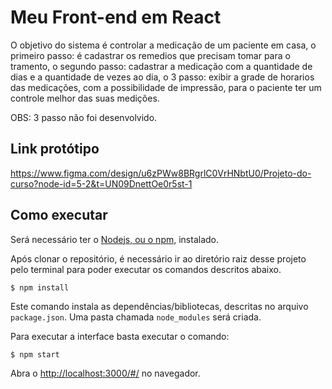

# Meu Front-end em React

O objetivo do sistema é controlar a medicação de um paciente em casa, o primeiro passo: é cadastrar os remedios que precisam tomar para o tramento, o segundo passo: cadastrar a medicação com a quantidade de dias e a quantidade de vezes ao dia, o 3 passo: exibir a grade de horarios das medicações, com a possibilidade de impressão, para o paciente ter um controle melhor das suas medições.

OBS: 3 passo não foi desenvolvido.


## Link protótipo

https://www.figma.com/design/u6zPWw8BRgrlC0VrHNbtU0/Projeto-do-curso?node-id=5-2&t=UN09DnettOe0r5st-1


## Como executar

Será necessário ter o [Nodejs, ou o npm,](https://nodejs.org/en/download/) instalado. 

Após clonar o repositório, é necessário ir ao diretório raiz desse projeto pelo terminal para poder executar os comandos descritos abaixo.

```
$ npm install
```

Este comando instala as dependências/bibliotecas, descritas no arquivo `package.json`. Uma pasta chamada `node_modules` será criada.

Para executar a interface basta executar o comando: 

```
$ npm start
```

Abra o [http://localhost:3000/#/](http://localhost:3000/#/) no navegador.


